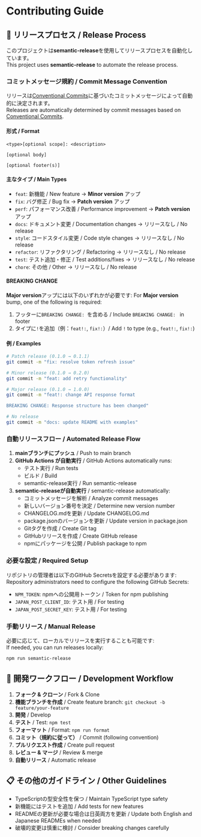 # Contributing Guide

## 🚀 リリースプロセス / Release Process

このプロジェクトは**semantic-release**を使用してリリースプロセスを自動化しています。  
This project uses **semantic-release** to automate the release process.

### コミットメッセージ規約 / Commit Message Convention

リリースは[Conventional Commits](https://www.conventionalcommits.org/)に基づいたコミットメッセージによって自動的に決定されます。  
Releases are automatically determined by commit messages based on [Conventional Commits](https://www.conventionalcommits.org/).

#### 形式 / Format
```
<type>[optional scope]: <description>

[optional body]

[optional footer(s)]
```

#### 主なタイプ / Main Types

- `feat`: 新機能 / New feature → **Minor version** アップ
- `fix`: バグ修正 / Bug fix → **Patch version** アップ  
- `perf`: パフォーマンス改善 / Performance improvement → **Patch version** アップ
- `docs`: ドキュメント変更 / Documentation changes → リリースなし / No release
- `style`: コードスタイル変更 / Code style changes → リリースなし / No release
- `refactor`: リファクタリング / Refactoring → リリースなし / No release
- `test`: テスト追加・修正 / Test additions/fixes → リリースなし / No release
- `chore`: その他 / Other → リリースなし / No release

#### BREAKING CHANGE

**Major version**アップには以下のいずれかが必要です:
For **Major version** bump, one of the following is required:

1. フッターに`BREAKING CHANGE: `を含める / Include `BREAKING CHANGE: ` in footer
2. タイプに`!`を追加（例：`feat!:`, `fix!:`）/ Add `!` to type (e.g., `feat!:`, `fix!:`)

#### 例 / Examples

```bash
# Patch release (0.1.0 → 0.1.1)
git commit -m "fix: resolve token refresh issue"

# Minor release (0.1.0 → 0.2.0)  
git commit -m "feat: add retry functionality"

# Major release (0.1.0 → 1.0.0)
git commit -m "feat!: change API response format

BREAKING CHANGE: Response structure has been changed"

# No release
git commit -m "docs: update README with examples"
```

### 自動リリースフロー / Automated Release Flow

1. **mainブランチにプッシュ** / Push to main branch
2. **GitHub Actions が自動実行** / GitHub Actions automatically runs:
   - テスト実行 / Run tests
   - ビルド / Build
   - semantic-release実行 / Run semantic-release
3. **semantic-releaseが自動実行** / semantic-release automatically:
   - コミットメッセージを解析 / Analyze commit messages
   - 新しいバージョン番号を決定 / Determine new version number
   - CHANGELOG.mdを更新 / Update CHANGELOG.md
   - package.jsonのバージョンを更新 / Update version in package.json
   - Gitタグを作成 / Create Git tag
   - GitHubリリースを作成 / Create GitHub release
   - npmにパッケージを公開 / Publish package to npm

### 必要な設定 / Required Setup

リポジトリの管理者は以下のGitHub Secretsを設定する必要があります:  
Repository administrators need to configure the following GitHub Secrets:

- `NPM_TOKEN`: npmへの公開用トークン / Token for npm publishing
- `JAPAN_POST_CLIENT_ID`: テスト用 / For testing
- `JAPAN_POST_SECRET_KEY`: テスト用 / For testing

### 手動リリース / Manual Release

必要に応じて、ローカルでリリースを実行することも可能です:  
If needed, you can run releases locally:

```bash
npm run semantic-release
```

## 🧪 開発ワークフロー / Development Workflow

1. **フォーク & クローン** / Fork & Clone
2. **機能ブランチを作成** / Create feature branch: `git checkout -b feature/your-feature`
3. **開発** / Develop
4. **テスト** / Test: `npm test`
5. **フォーマット** / Format: `npm run format`
6. **コミット（規約に従って）** / Commit (following convention)
7. **プルリクエスト作成** / Create pull request
8. **レビュー & マージ** / Review & merge
9. **自動リリース** / Automatic release

## 📋 その他のガイドライン / Other Guidelines

- TypeScriptの型安全性を保つ / Maintain TypeScript type safety
- 新機能にはテストを追加 / Add tests for new features
- READMEの更新が必要な場合は日英両方を更新 / Update both English and Japanese READMEs when needed
- 破壊的変更は慎重に検討 / Consider breaking changes carefully 